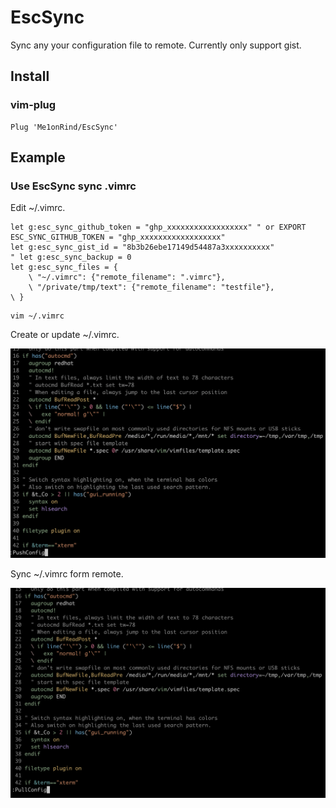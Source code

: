 # EscSync
Sync any your configuration file to remote. Currently only support gist.

## Install

### vim-plug
```vim
Plug 'Me1onRind/EscSync'
```

## Example

### Use EscSync sync .vimrc
Edit ~/.vimrc.
```vim
let g:esc_sync_github_token = "ghp_xxxxxxxxxxxxxxxxxx" " or EXPORT ESC_SYNC_GITHUB_TOKEN = "ghp_xxxxxxxxxxxxxxxxxx"
let g:esc_sync_gist_id = "8b3b26ebe17149d54487a3xxxxxxxxxx"
" let g:esc_sync_backup = 0
let g:esc_sync_files = {
    \ "~/.vimrc": {"remote_filename": ".vimrc"},
    \ "/private/tmp/text": {"remote_filename": "testfile"},
\ }
```

```shell
vim ~/.vimrc
```

Create or update ~/.vimrc.

<img src="./push.png" style="zoom:100%" />



Sync ~/.vimrc form remote.

<img src="./pull.png" style="zoom:100%" />
